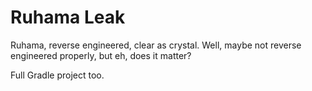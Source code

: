 # Ruhama Leak

Ruhama, reverse engineered, clear as crystal. Well, maybe not reverse engineered properly, but eh, does it matter?

Full Gradle project too. 

